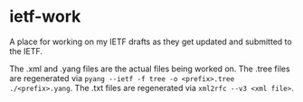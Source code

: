 # ietf-work

A place for working on my IETF drafts as they get updated and submitted to the IETF.

The .xml and .yang files are the actual files being worked on.  The .tree files are regenerated via `pyang --ietf -f tree -o <prefix>.tree ./<prefix>.yang`.  The .txt files are regenerated via `xml2rfc --v3 <xml file>`.
